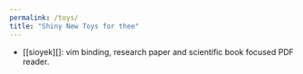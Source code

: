 ```yaml
---
permalink: /toys/
title: "Shiny New Toys for thee"
---
```


- [[sioyek][]: vim binding, research paper and scientific book focused PDF reader.
